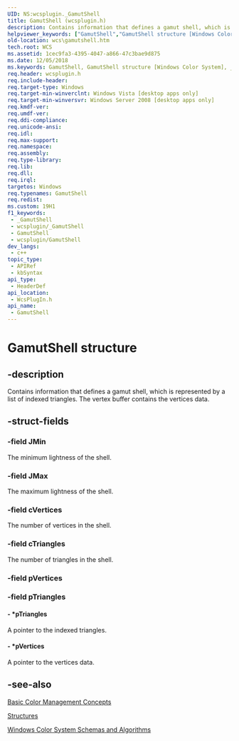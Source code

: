 ```yaml
---
UID: NS:wcsplugin._GamutShell
title: GamutShell (wcsplugin.h)
description: Contains information that defines a gamut shell, which is represented by a list of indexed triangles. The vertex buffer contains the vertices data.
helpviewer_keywords: ["GamutShell","GamutShell structure [Windows Color System]","_color_GamutShell_str","wcs.gamutshell","wcsplugin/GamutShell"]
old-location: wcs\gamutshell.htm
tech.root: WCS
ms.assetid: 1cec9fa3-4395-4047-a866-47c3bae9d875
ms.date: 12/05/2018
ms.keywords: GamutShell, GamutShell structure [Windows Color System], _color_GamutShell_str, wcs.gamutshell, wcsplugin/GamutShell
req.header: wcsplugin.h
req.include-header: 
req.target-type: Windows
req.target-min-winverclnt: Windows Vista [desktop apps only]
req.target-min-winversvr: Windows Server 2008 [desktop apps only]
req.kmdf-ver: 
req.umdf-ver: 
req.ddi-compliance: 
req.unicode-ansi: 
req.idl: 
req.max-support: 
req.namespace: 
req.assembly: 
req.type-library: 
req.lib: 
req.dll: 
req.irql: 
targetos: Windows
req.typenames: GamutShell
req.redist: 
ms.custom: 19H1
f1_keywords:
 - _GamutShell
 - wcsplugin/_GamutShell
 - GamutShell
 - wcsplugin/GamutShell
dev_langs:
 - c++
topic_type:
 - APIRef
 - kbSyntax
api_type:
 - HeaderDef
api_location:
 - WcsPlugIn.h
api_name:
 - GamutShell
---
```


# GamutShell structure


## -description

Contains information that defines a gamut shell, which is represented by a list of indexed triangles. The vertex buffer contains the vertices data.

## -struct-fields

### -field JMin

The minimum lightness of the shell.

### -field JMax

The maximum lightness of the shell.

### -field cVertices

The number of vertices in the shell.

### -field cTriangles

The number of triangles in the shell.

### -field pVertices

### -field pTriangles

 




#### - *pTriangles

A pointer to the indexed triangles.


#### - *pVertices

A pointer to the vertices data.

## -see-also

<a href="https://docs.microsoft.com/previous-versions/windows/desktop/wcs/basic-color-management-concepts">Basic Color Management Concepts</a>



<a href="https://docs.microsoft.com/previous-versions/windows/desktop/wcs/structures">Structures</a>



<a href="https://docs.microsoft.com/previous-versions/windows/desktop/wcs/windows-color-system-schemas-and-algorithms">Windows Color System Schemas and Algorithms</a>

